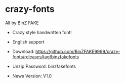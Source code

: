 # crazy-fonts
All by BinZ FAKE
- Crazy style handwritten font!


- English support


- Download: https://github.com/BinZFAKE9999/crazy-fonts/releases/tag/binzfakefonts


- Unzip Password: binzfakefonts

- News Version: V1.0
